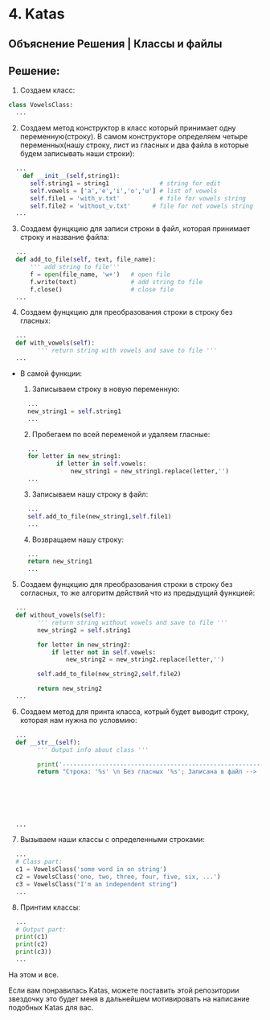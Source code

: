   # 4. Katas

## Объяснение Решения | Классы и файлы

## Решение:

1. Создаем класс:
```python
class VowelsClass:
  ...
```

2. Создаем метод конструктор в класс который принимает одну переменную(строку). В самом конструкторе определяем четыре переменных(нашу строку, лист из гласных и два файла в которые будем записывать наши строки):
```python
  ...
    def __init__(self,string1):
      self.string1 = string1              # string for edit
      self.vowels = ['a','e','i','o','u'] # list of vowels
      self.file1 = 'with_v.txt'           # file for vowels string
      self.file2 = 'without_v.txt'	    # file for not vowels string
  ...
```


3. Создаем фунцкцию для записи строки в файл, которая принимает строку и название файла:

  ```python
    ...
    def add_to_file(self, text, file_name):
        ''' add string to file'''
        f = open(file_name, 'w+')   # open file
        f.write(text)               # add string to file
        f.close()                   # close file
    ...
  ```

4. Создаем фунцкцию для преобразования строки в строку без гласных:
```python
  ...
  def with_vowels(self):
        ''' return string with vowels and save to file '''
  ...      
```
- В самой функции:

  1. Записываем строку в новую переменную:
  ```python
    ...
    new_string1 = self.string1
    ...      
  ```
  2. Пробегаем по всей переменой и удаляем гласные:
  ```python
    ...
    for letter in new_string1:
            if letter in self.vowels:
                new_string1 = new_string1.replace(letter,'')
    ...      
  ```
  3. Записываем нашу строку в файл:
  ```python
    ...
    self.add_to_file(new_string1,self.file1)
    ...      
  ```
  4. Возвращаем нашу строку:
  ```python
    ...
    return new_string1
    ...      
  ```

5. Создаем фунцкцию для преобразования строки в строку без согласных, то же алгоритм действий что из предыдущий функцией:

```python
  ...
  def without_vowels(self):
        ''' return string without vowels and save to file '''
        new_string2 = self.string1

        for letter in new_string2:
            if letter not in self.vowels:
                new_string2 = new_string2.replace(letter,'')

        self.add_to_file(new_string2,self.file2)

        return new_string2
  ...      
```

6. Создаем метод для принта класса, котрый будет выводит строку, которая нам нужна по условмию:

```python
  ...
  def __str__(self):
        ''' Output info about class '''

        print('----------------------------------------------------------------')
        return "Строка: '%s' \n Без гласных '%s'; Записана в файл --> '%s'\nБез согласных '%s'; Записана в файл --> '%s'" % (
                                                                                                            self.string1,
                                                                                                            self.with_vowels(),
                                                                                                            self.file1,
                                                                                                            self.without_vowels(),
                                                                                                            self.file2
                                                                                                            )
  ...      
```

7. Вызываем наши классы с определенными строками:

```python
  ...
  # Class part:
  c1 = VowelsClass('some word in on string')
  c2 = VowelsClass('one, two, three, four, five, six, ...')
  c3 = VowelsClass("I'm an independent string")
  ...      
```

8. Принтим классы:

```python
  ...
  # Output part:
  print(c1)
  print(c2)
  print(c3))
  ...      
```

На этом и все.

Если вам понравилась Katas, можете поставить этой репозитории звездочку это будет меня в дальнейшем мотивировать на написание подобных Katas для вас.
